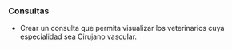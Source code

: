 ### Consultas

- Crear un consulta que permita visualizar los veterinarios cuya especialidad sea Cirujano vascular.




